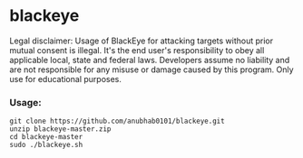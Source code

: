 # blackeye
Legal disclaimer:  Usage of BlackEye for attacking targets without prior mutual consent is illegal. It's the end user's responsibility to obey all applicable local, state and federal laws. Developers assume no liability and are not responsible for any misuse or damage caused by this program. Only use for educational purposes.

### Usage:
```
git clone https://github.com/anubhab0101/blackeye.git
unzip blackeye-master.zip
cd blackeye-master
sudo ./blackeye.sh
```

